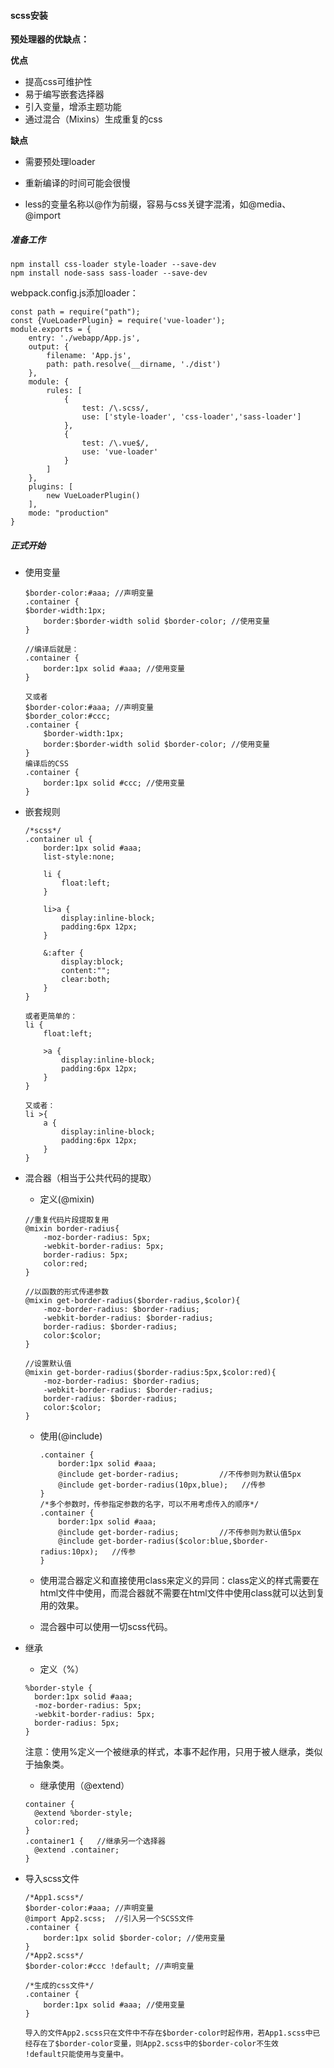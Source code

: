 #### scss安装

**预处理器的优缺点：**

**优点**

+ 提高css可维护性
+ 易于编写嵌套选择器
+ 引入变量，增添主题功能
+ 通过混合（Mixins）生成重复的css

**缺点**

+ 需要预处理loader

+ 重新编译的时间可能会很慢

+ less的变量名称以@作为前缀，容易与css关键字混淆，如@media、@import

  



 ##### 准备工作

```
npm install css-loader style-loader --save-dev
npm install node-sass sass-loader --save-dev
```

webpack.config.js添加loader：

```
const path = require("path");
const {VueLoaderPlugin} = require('vue-loader');
module.exports = {
    entry: './webapp/App.js',
    output: {
        filename: 'App.js',
        path: path.resolve(__dirname, './dist')
    },
	module: {
		rules: [
            {
                test: /\.scss/,
                use: ['style-loader', 'css-loader','sass-loader']
            },
			{
				test: /\.vue$/,
				use: 'vue-loader'
			}
		]
	},
	plugins: [
		new VueLoaderPlugin()
	],
	mode: "production"
}
```



##### 正式开始

+ 使用变量

  ```
  $border-color:#aaa; //声明变量
  .container {
  $border-width:1px;
      border:$border-width solid $border-color; //使用变量
  }
  
  //编译后就是：
  .container {
      border:1px solid #aaa; //使用变量
  }
  
  又或者
  $border-color:#aaa; //声明变量
  $border_color:#ccc;
  .container {
      $border-width:1px;
      border:$border-width solid $border-color; //使用变量
  }
  编译后的CSS
  .container {
      border:1px solid #ccc; //使用变量
  }
  ```

+ 嵌套规则

  ```
  /*scss*/
  .container ul {
      border:1px solid #aaa;
      list-style:none;
      
      li {
          float:left;
      }
      
      li>a {
          display:inline-block;
          padding:6px 12px;
      }
      
      &:after {
          display:block;
          content:"";
          clear:both;
      }
  }
  
  或者更简单的：
  li {
      float:left;
  
      >a {
          display:inline-block;
          padding:6px 12px;
      }
  }
  
  又或者：
  li >{ 
      a {
          display:inline-block;
          padding:6px 12px;
      }
  }
  ```

+ 混合器（相当于公共代码的提取）

  + 定义(@mixin)

  ```
  //重复代码片段提取复用
  @mixin border-radius{
      -moz-border-radius: 5px;
      -webkit-border-radius: 5px;
      border-radius: 5px;
      color:red;
  }
  
  //以函数的形式传递参数
  @mixin get-border-radius($border-radius,$color){
      -moz-border-radius: $border-radius;
      -webkit-border-radius: $border-radius;
      border-radius: $border-radius;
      color:$color;
  }
  
  //设置默认值
  @mixin get-border-radius($border-radius:5px,$color:red){
      -moz-border-radius: $border-radius;
      -webkit-border-radius: $border-radius;
      border-radius: $border-radius;
      color:$color;
  }
  ```

  + 使用(@include)

    ```
    .container {
        border:1px solid #aaa;
        @include get-border-radius;         //不传参则为默认值5px
        @include get-border-radius(10px,blue);   //传参
    }
    /*多个参数时，传参指定参数的名字，可以不用考虑传入的顺序*/
    .container {
        border:1px solid #aaa;
        @include get-border-radius;         //不传参则为默认值5px
        @include get-border-radius($color:blue,$border-radius:10px);   //传参
    }
    ```

  + 使用混合器定义和直接使用class来定义的异同：class定义的样式需要在html文件中使用，而混合器就不需要在html文件中使用class就可以达到复用的效果。
  + 混合器中可以使用一切scss代码。

+ 继承

  + 定义（%）

  ```
  %border-style {
    border:1px solid #aaa;
    -moz-border-radius: 5px;
    -webkit-border-radius: 5px;
    border-radius: 5px;
  }
  ```

  注意：使用%定义一个被继承的样式，本事不起作用，只用于被人继承，类似于抽象类。

  + 继承使用（@extend）

  ```
  container {
  	@extend %border-style;
  	color:red;
  }
  .container1 {   //继承另一个选择器
  	@extend .container;
  }
  ```

  

+ 导入scss文件

  ```
  /*App1.scss*/
  $border-color:#aaa; //声明变量
  @import App2.scss;  //引入另一个SCSS文件
  .container {
      border:1px solid $border-color; //使用变量
  }
  /*App2.scss*/
  $border-color:#ccc !default; //声明变量
  
  /*生成的css文件*/
  .container {
      border:1px solid #aaa; //使用变量
  }
  
  导入的文件App2.scss只在文件中不存在$border-color时起作用，若App1.scss中已经存在了$border-color变量，则App2.scss中的$border-color不生效
  !default只能使用与变量中。
  ```

  

  